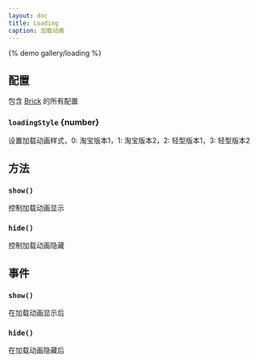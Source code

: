 ```yaml
---
layout: doc
title: Loading
caption: 加载动画
---
```


{% demo gallery/loading %}

## 配置

包含 [Brick](/brix/core/brick) 的所有配置

### `loadingStyle` {number}

设置加载动画样式，0: 淘宝版本1，1: 淘宝版本2，2: 轻型版本1，3: 轻型版本2

## 方法

### `show()`

控制加载动画显示

### `hide()`

控制加载动画隐藏

## 事件

### `show()`

在加载动画显示后

### `hide()`

在加载动画隐藏后